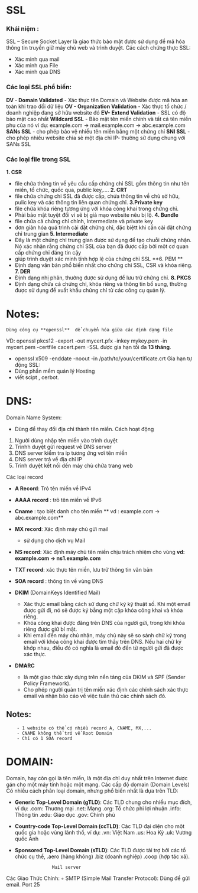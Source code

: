 							
#   SSL 
### Khái niệm : 
SSL – Secure Socket Layer là giao thức bảo mật được sử dụng để mã hóa thông tin truyền giữ máy chủ web và trình duyệt.
Các cách chứng thực SSL: 
- Xác minh qua mail
- Xác minh qua File
- Xác minh qua DNS

### Các loại SSL phổ biến:

**DV - Domain Validated** - Xác thực tên Domain và Website được mã hóa an toàn khi trao đổi dữ liệu
**OV - Organization Validation** - Xác thực tổ chức / doanh nghiệp đang sở hữu website đó
**EV- Extend Validation** - SSL có độ bảo mật cao nhất
**Wildcard SSL** - Bảo mật tên miền chính và tất cả tên miền phụ của nó
ví dụ: example.com → mail.example.com → abc.example.com
**SANs SSL** - cho phép bảo vệ nhiều tên miền bằng một chứng chỉ
**SNI SSL** - cho phép nhiều website chia sẻ một địa chỉ IP- thường sử dụng chung với SANs SSL

### Các loại file trong SSL
**1. CSR**
- file chứa thông tin về yêu cầu cấp chứng chỉ SSL gồm thông tin như tên miền, tổ chức, quốc qua, public key,….
**2. CRT**
- file chứa chứng chỉ SSL đã được cấp, chứa thông tin về chủ sở hữu, pulic key và các thông tin liên quan chứng chỉ.
**3.Private key**
-  file chứa khóa riêng tương ứng với khóa công khai trong chứng chỉ.
- Phải bảo mật tuyệt đối vì sẽ bị giả mạo website nêu bị lộ.
**4. Bundle**
- file chứa cả chứng chỉ chính, Intermediate và private key
- đơn giản hóa quá trình cài đặt chứng chỉ, đặc biệtt khi cần cài đặt chứng chỉ trung gian
**5. Intermediate**
- Đây là một chứng chỉ trung gian được sử dụng để tạo chuỗi chứng nhận. Nó xác nhận rằng chứng chỉ SSL của bạn đã được cấp bởi một cơ quan cấp chứng chỉ đáng tin cậy
-  giúp trình duyệt xác minh tính hợp lệ của chứng chỉ SSL
**6. PEM **
- Định dạng văn bản phổ biến nhất cho chứng chỉ SSL, CSR và khóa riêng.
**7. DER** 
- Định dạng nhị phân, thường được sử dụng để lưu trữ chứng chỉ.
**8. PKCS**
- Định dạng chứa cả chứng chỉ, khóa riêng và thông tin bổ sung, thường được sử dụng để xuất khẩu chứng chỉ từ các công cụ quản lý.


# Notes:
    Dùng công cụ **openssl**  để chuyển hóa giữa các định dạng file 
VD: openssl pkcs12 -export -out mycert.pfx -inkey mykey.pem -in mycert.pem -certfile cacert.pem
-SSL được gia hạn tối đa **13 tháng**.
- openssl x509 -enddate -noout -in /path/to/your/certificate.crt
 Gia hạn tự động SSL:
- Dùng phần mềm quản lý Hosting
- viết scipt , cerbot.
# DNS:
 Domain Name System:
   - Dùng để thay đổi địa chỉ thành tên miền.
 Cách hoạt động
1. Người dùng nhập tên miền vào trình duyệt
2. Trìnhh duyệt gửi request về DNS server
3. DNS server kiểm tra ip tương ứng vơi tên miền
4. DNS server trả về địa chỉ IP
5. Trình duyệt kết nối dến máy chủ chứa trang web

Các loại record
- **A Record**: Trỏ tên miền về IPv4
- **AAAA record** : trỏ tên miền về IPv6
- **Cname** : tạo biệt danh cho tên miền
 ** vd :    example.com   →   abc.example.com**
- **MX record**: Xác định máy chủ gửi mail
  + sử dụng cho dịch vụ Mail
- **NS record**: Xác định máy chủ tên miền  chịu trách nhiệm cho vùng
**vd: example.com → ns1.example.com**
- **TXT record**: xác thực tên miền, lưu trữ thông tin văn bản
- **SOA record** : thông tin về vùng DNS

- **DKIM** (DomainKeys Identified Mail) 
  - Xác thực email bằng cách sử dụng chữ ký kỹ thuật số. Khi một email được gửi đi, nó sẽ được ký bằng một cặp khóa công khai và khóa riêng.
  - Khóa công khai được đăng trên DNS của người gửi, trong khi khóa riêng được giữ bí mật.
  - Khi email đến máy chủ nhận, máy chủ này sẽ so sánh chữ ký trong email với khóa công khai được tìm thấy trên DNS. Nếu hai chữ ký khớp nhau, điều đó có nghĩa là email đó đến từ người gửi đã được xác thực.

- **DMARC** 
  - là một giao thức xây dựng trên nền tảng của DKIM và SPF (Sender Policy Framework).
  - Cho phép người quản trị tên miền xác định các chính sách xác thực email và nhận báo cáo về việc tuân thủ các chính sách đó.
## Notes:
        - 1 website có thể có nhiều record A, CNAME, MX,...
        - CNAME không thể trỏ về Root Domain
        - Chỉ có 1 SOA record





# DOMAIN:

Domain, hay còn gọi là tên miền, là một địa chỉ duy nhất trên Internet được gán cho một máy tính hoặc một mạng. 
Các cấp độ domain (Domain Levels)
Có nhiều cách phân loại domain, nhưng phổ biến nhất là dựa trên TLD:

+ **Generic Top-Level Domain (gTLD)**: Các TLD chung cho nhiều mục đích, ví dụ:
         .com: Thương mại
         .net: Mạng
         .org: Tổ chức phi lợi nhuận
         .info: Thông tin
         .edu: Giáo dục
         .gov: Chính phủ
+ **Country-code Top-Level Domain (ccTLD)**: Các TLD đại diện cho một quốc gia hoặc vùng lãnh thổ, ví dụ:
        .vn: Việt Nam
        .us: Hoa Kỳ
        .uk: Vương quốc Anh
+ **Sponsored Top-Level Domain (sTLD)**: Các TLD được tài trợ bởi các tổ chức cụ thể, 
         .aero (hàng không) 
         .biz (doanh nghiệp) 
         .coop (hợp tác xã).




	
					Mail server
Các Giao Thức Chính:
        ◦ SMTP (Simple Mail Transfer Protocol): Dùng để gửi email. Port 25